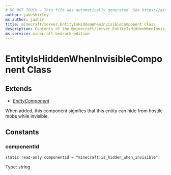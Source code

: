 ```yaml
---
# DO NOT TOUCH — This file was automatically generated. See https://github.com/mojang/minecraftapidocsgenerator to modify descriptions, examples, etc.
author: jakeshirley
ms.author: jashir
title: minecraft/server.EntityIsHiddenWhenInvisibleComponent Class
description: Contents of the @minecraft/server.EntityIsHiddenWhenInvisibleComponent class.
ms.service: minecraft-bedrock-edition
---
```

# EntityIsHiddenWhenInvisibleComponent Class

## Extends
- [*EntityComponent*](EntityComponent.md)

When added, this component signifies that this entity can hide from hostile mobs while invisible.

## Constants

### **componentId**
`static read-only componentId = "minecraft:is_hidden_when_invisible";`

Type: *string*
